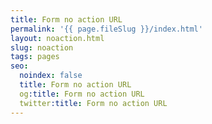 ```yaml
---
title: Form no action URL
permalink: '{{ page.fileSlug }}/index.html'
layout: noaction.html
slug: noaction
tags: pages
seo:
  noindex: false
  title: Form no action URL
  og:title: Form no action URL
  twitter:title: Form no action URL
---
```



